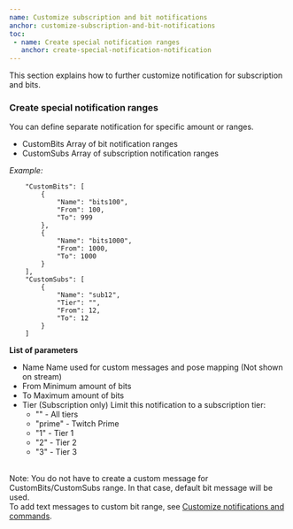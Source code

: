```yaml
---
name: Customize subscription and bit notifications
anchor: customize-subscription-and-bit-notifications
toc: 
 - name: Create special notification ranges
   anchor: create-special-notification-notification
---
```

This section explains how to further customize notification for subscription and bits.

### Create special notification ranges
You can define separate notification for specific amount or ranges.

* <span class="icon settings">CustomBits</span> Array of bit notification ranges
* <span class="icon settings">CustomSubs</span> Array of subscription notification ranges

*Example:*
```
    "CustomBits": [
        {
            "Name": "bits100",
            "From": 100,
            "To": 999
        },
        {
            "Name": "bits1000",
            "From": 1000,
            "To": 1000
        }
    ],
    "CustomSubs": [
        {
            "Name": "sub12",
            "Tier": "",
            "From": 12,
            "To": 12
        }
    ]
```
**List of parameters**
* <span class="icon settings">Name</span> Name used for custom messages and pose mapping (Not shown on stream)
* <span class="icon settings">From</span> Minimum amount of bits
* <span class="icon settings">To</span> Maximum amount of bits
* <span class="icon settings">Tier</span> (Subscription only) Limit this notification to a subscription tier:
  * "" - All tiers
  * "prime" - Twitch Prime
  * "1" - Tier 1
  * "2" - Tier 2
  * "3" - Tier 3


<br><span class="icon idea">Note: You do not have to create a custom message for CustomBits/CustomSubs range. In that case, default bit message will be used.</span>
<br><span class="icon info">To add text messages to custom bit range, see <a class="icon doc" href="{{ site.github.url }}/documentation#customize-notifications-and-commands">Customize notifications and commands</a>.</span>
